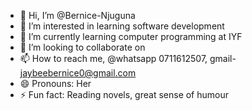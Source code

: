 - 👋 Hi, I’m @Bernice-Njuguna
- 👀 I’m interested in learning software development 
- 🌱 I’m currently learning computer programming at IYF
- 💞️ I’m looking to collaborate on 
- 📫 How to reach me, @whatsapp 0711612507, gmail- jaybeebernice0@gmail.com
- 😄 Pronouns: Her
- ⚡ Fun fact: Reading novels, great sense of humour

<!---
Bernice-Njuguna/Bernice-Njuguna is a ✨ special ✨ repository because its `README.md` (this file) appears on your GitHub profile.
You can click the Preview link to take a look at your changes.
--->

